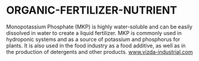 # ORGANIC-FERTILIZER-NUTRIENT
Monopotassium Phosphate (MKP) is highly water-soluble and can be easily dissolved in water to create a liquid fertilizer. MKP is commonly used in hydroponic systems and as a source of potassium and phosphorus for plants. It is also used in the food industry as a food additive, as well as in the production of detergents and other products. www.vizda-industrial.com
